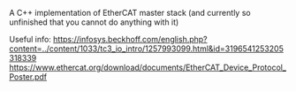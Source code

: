 A C++ implementation of EtherCAT master stack (and currently so unfinished that you cannot do anything with it)


Useful info:
https://infosys.beckhoff.com/english.php?content=../content/1033/tc3_io_intro/1257993099.html&id=3196541253205318339
https://www.ethercat.org/download/documents/EtherCAT_Device_Protocol_Poster.pdf
